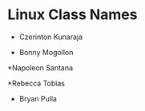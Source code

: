 # Linux Class Names


* Czerinton Kunaraja

* Bonny Mogollon

*Napoleon Santana

*Rebecca Tobias

* Bryan Pulla


